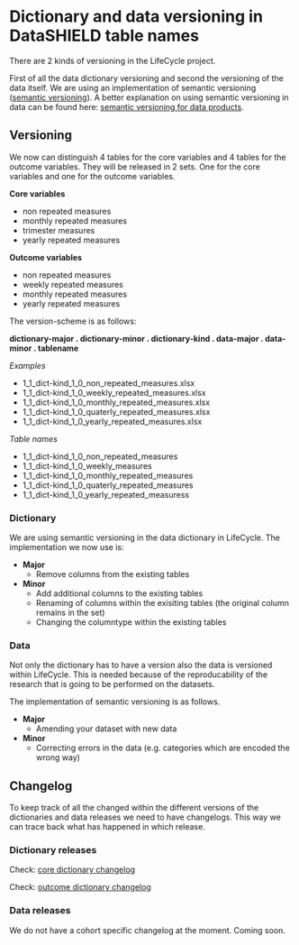 # Dictionary and data versioning in DataSHIELD table names

There are 2 kinds of versioning in the LifeCycle project.

First of all the data dictionary versioning and second the versioning of the data itself. We are using an implementation of semantic versioning ([semantic versioning](https://semver.org)). A better explanation on using semantic versioning in data can be found here: [semantic versioning for data products](https://medium.com/data-architect/semantic-versioning-for-data-products-2b060962093).

## Versioning
We now can distinguish 4 tables for the core variables and 4 tables for the outcome variables. They will be released in 2 sets. One for the core variables and one for the outcome variables.

**Core variables**
* non repeated measures
* monthly repeated measures
* trimester measures
* yearly repeated measures


**Outcome variables**
* non repeated measures
* weekly repeated measures
* monthly repeated measures
* yearly repeated measures


The version-scheme is as follows:

**dictionary-major . dictionary-minor . dictionary-kind . data-major . data-minor . tablename**

*Examples*
* 1_1_dict-kind_1_0_non_repeated_measures.xlsx
* 1_1_dict-kind_1_0_weekly_repeated_measures.xlsx
* 1_1_dict-kind_1_0_monthly_repeated_measures.xlsx
* 1_1_dict-kind_1_0_quaterly_repeated_measures.xlsx
* 1_1_dict-kind_1_0_yearly_repeated_measures.xlsx

*Table names*
* 1_1_dict-kind_1_0_non_repeated_measures
* 1_1_dict-kind_1_0_weekly_measures
* 1_1_dict-kind_1_0_monthly_repeated_measures
* 1_1_dict-kind_1_0_quaterly_repeated_measures
* 1_1_dict-kind_1_0_yearly_repeated_measuress

### Dictionary
We are using semantic versioning in the data dictionary in LifeCycle. The implementation we now use is:

* **Major**
  * Remove columns from the existing tables
* **Minor**
  * Add additional columns to the existing tables
  * Renaming of columns within the exisiting tables (the original column remains in the set)
  * Changing the columntype within the existing tables

### Data
Not only the dictionary has to have a version also the data is versioned within LifeCycle. This is needed because of the reproducability of the research that is going to be performed on the datasets.

The implementation of semantic versioning is as follows.
* **Major**
  * Amending your dataset with new data
* **Minor**
  * Correcting errors in the data (e.g. categories which are encoded the wrong way)

## Changelog
To keep track of all the changed within the different versions of the dictionaries and data releases we need to have changelogs. This way we can trace back what has happened in which release.

### Dictionary releases
Check: [core dictionary changelog](./changelogs/CORE_DICTIONARY_CHANGELOG.md)

Check: [outcome dictionary changelog](./changelogs/OUTCOME_DICTIONARY_CHANGELOG.md)


### Data releases
We do not have a cohort specific changelog at the moment. Coming soon.
